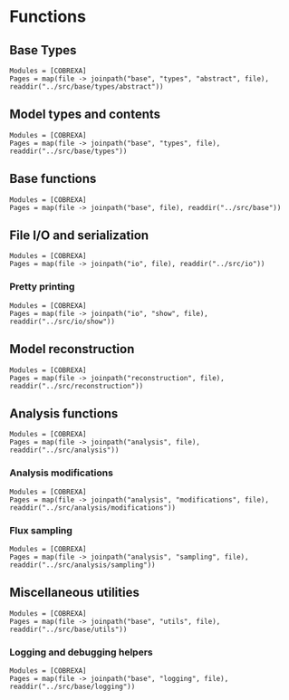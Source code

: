 # Functions

## Base Types

```@autodocs
Modules = [COBREXA]
Pages = map(file -> joinpath("base", "types", "abstract", file), readdir("../src/base/types/abstract"))
```

## Model types and contents

```@autodocs
Modules = [COBREXA]
Pages = map(file -> joinpath("base", "types", file), readdir("../src/base/types"))
```

## Base functions

```@autodocs
Modules = [COBREXA]
Pages = map(file -> joinpath("base", file), readdir("../src/base"))
```

## File I/O and serialization

```@autodocs
Modules = [COBREXA]
Pages = map(file -> joinpath("io", file), readdir("../src/io"))
```

### Pretty printing

```@autodocs
Modules = [COBREXA]
Pages = map(file -> joinpath("io", "show", file), readdir("../src/io/show"))
```

## Model reconstruction

```@autodocs
Modules = [COBREXA]
Pages = map(file -> joinpath("reconstruction", file), readdir("../src/reconstruction"))
```

## Analysis functions

```@autodocs
Modules = [COBREXA]
Pages = map(file -> joinpath("analysis", file), readdir("../src/analysis"))
```

### Analysis modifications

```@autodocs
Modules = [COBREXA]
Pages = map(file -> joinpath("analysis", "modifications", file), readdir("../src/analysis/modifications"))
```

### Flux sampling

```@autodocs
Modules = [COBREXA]
Pages = map(file -> joinpath("analysis", "sampling", file), readdir("../src/analysis/sampling"))
```

## Miscellaneous utilities

```@autodocs
Modules = [COBREXA]
Pages = map(file -> joinpath("base", "utils", file), readdir("../src/base/utils"))
```

### Logging and debugging helpers

```@autodocs
Modules = [COBREXA]
Pages = map(file -> joinpath("base", "logging", file), readdir("../src/base/logging"))
```
